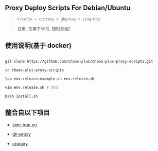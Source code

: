 ## Proxy Deploy Scripts For Debian/Ubuntu

> `traefik + crproxy + ghproxy + sing-box `

> 自用. 仅用于学习, 随时删库!

## 使用说明(基于 docker)

```bash

git clone https://github.com/chaos-plus/chaos-plus-proxy-scripts.git

cd chaos-plus-proxy-scripts

\cp env.release.example.sh env.release.sh

vim env.release.sh # 修改

bash install.sh

```

## 整合自以下项目

- [sing-box-yg](https://github.com/yonggekkk/sing-box-yg)

- [gh-proxy](https://github.com/hunshcn/gh-proxy)

- [crproxy](https://github.com/DaoCloud/crproxy)
